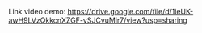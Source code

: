 Link video demo: https://drive.google.com/file/d/1ieUK-awH9LVzQkkcnXZGF-vSJCvuMir7/view?usp=sharing
